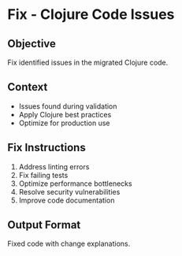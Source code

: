 # Fix - Clojure Code Issues

## Objective
Fix identified issues in the migrated Clojure code.

## Context
- Issues found during validation
- Apply Clojure best practices
- Optimize for production use

## Fix Instructions
1. Address linting errors
2. Fix failing tests
3. Optimize performance bottlenecks
4. Resolve security vulnerabilities
5. Improve code documentation

## Output Format
Fixed code with change explanations.
